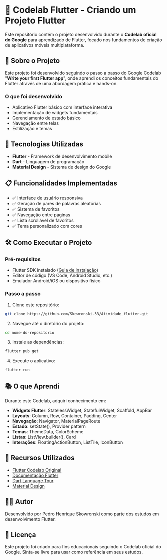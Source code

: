 # 📱 Codelab Flutter - Criando um Projeto Flutter

Este repositório contém o projeto desenvolvido durante o **Codelab oficial do Google** para aprendizado de Flutter, focado nos fundamentos de criação de aplicativos móveis multiplataforma.

## 🎯 Sobre o Projeto

Este projeto foi desenvolvido seguindo o passo a passo do Google Codelab "**Write your first Flutter app**", onde aprendi os conceitos fundamentais do Flutter através de uma abordagem prática e hands-on.

### O que foi desenvolvido
- Aplicativo Flutter básico com interface interativa
- Implementação de widgets fundamentais
- Gerenciamento de estado básico
- Navegação entre telas
- Estilização e temas

## 🚀 Tecnologias Utilizadas

- **Flutter** - Framework de desenvolvimento mobile
- **Dart** - Linguagem de programação
- **Material Design** - Sistema de design do Google

## 📋 Funcionalidades Implementadas

- ✅ Interface de usuário responsiva
- ✅ Geração de pares de palavras aleatórias
- ✅ Sistema de favoritos
- ✅ Navegação entre páginas
- ✅ Lista scrollável de favoritos
- ✅ Tema personalizado com cores

## 🛠️ Como Executar o Projeto

### Pré-requisitos
- Flutter SDK instalado ([Guia de instalação](https://docs.flutter.dev/get-started/install))
- Editor de código (VS Code, Android Studio, etc.)
- Emulador Android/iOS ou dispositivo físico

### Passo a passo
1. Clone este repositório:
```bash
git clone https://github.com/Skowronski-33/Atividade_flutter.git
```

2. Navegue até o diretório do projeto:
```bash
cd nome-do-repositorio
```

3. Instale as dependências:
```bash
flutter pub get
```

4. Execute o aplicativo:
```bash
flutter run
```

## 📚 O que Aprendi

Durante este Codelab, adquiri conhecimento em:

- **Widgets Flutter**: StatelessWidget, StatefulWidget, Scaffold, AppBar
- **Layouts**: Column, Row, Container, Padding, Center
- **Navegação**: Navigator, MaterialPageRoute
- **Estado**: setState(), Provider pattern
- **Temas**: ThemeData, ColorScheme
- **Listas**: ListView.builder(), Card
- **Interações**: FloatingActionButton, ListTile, IconButton

## 🔗 Recursos Utilizados

- [Flutter Codelab Original](https://codelabs.developers.google.com/codelabs/flutter-codelab-first)
- [Documentação Flutter](https://docs.flutter.dev/)
- [Dart Language Tour](https://dart.dev/guides/language/language-tour)
- [Material Design](https://material.io/design)

## 👨‍💻 Autor

Desenvolvido por Pedro Henrique Skowronski como parte dos estudos em desenvolvimento Flutter.

## 📝 Licença

Este projeto foi criado para fins educacionais seguindo o Codelab oficial do Google. Sinta-se livre para usar como referência em seus estudos.